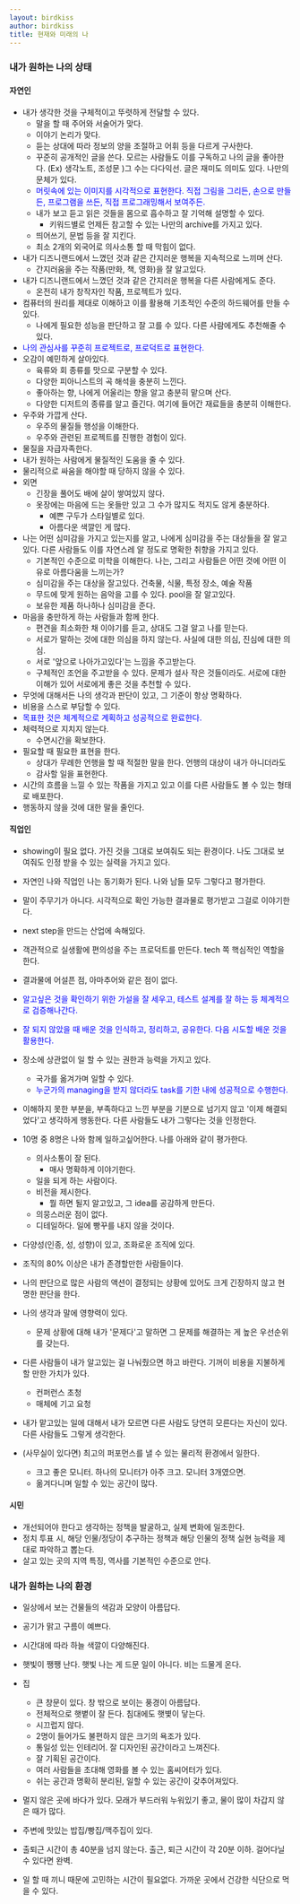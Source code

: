 ```yaml
---
layout: birdkiss
author: birdkiss
title: 현재와 미래의 나
---
```


### 내가 원하는 나의 상태

#### 자연인

- 내가 생각한 것을 구체적이고 뚜렷하게 전달할 수 있다.
  - 말을 할 때 주어와 서술어가 맞다.
  - 이야기 논리가 맞다.
  - 듣는 상대에 따라 정보의 양을 조절하고 어휘 등을 다르게 구사한다.
  - 꾸준히 공개적인 글을 쓴다. 모르는 사람들도 이를 구독하고 나의 글을 좋아한다. (Ex) 생각노트, 조성문 )그 수는 다다익선. 글은 재미도 의미도 있다. 나만의 문체가 있다.
  - <span style="color:blue">머릿속에 있는 이미지를 시각적으로 표현한다. 직접 그림을 그리든, 손으로 만들든, 프로그램을 쓰든, 직접 프로그래밍해서 보여주든.</span>
  - 내가 보고 듣고 읽은 것들을 몸으로 흡수하고 잘 기억해 설명할 수 있다.
    - 키워드별로 언제든 참고할 수 있는 나만의 archive를 가지고 있다.
  - 띄어쓰기, 문법 등을 잘 지킨다.
  - 최소 2개의 외국어로 의사소통 할 때 막힘이 없다.
- 내가 디즈니랜드에서 느꼈던 것과 같은 간지러운 행복을 지속적으로 느끼며 산다.
  - 간지러움을 주는 작품(만화, 책, 영화)을 잘 알고있다.
- 내가 디즈니랜드에서 느꼈던 것과 같은 간지러운 행복을 다른 사람에게도 준다.
  - 온전히 내가 창작자인 작품, 프로젝트가 있다.
- 컴퓨터의 원리를 제대로 이해하고 이를 활용해 기초적인 수준의 하드웨어를 만들 수 있다.
  - 나에게 필요한 성능을 판단하고 잘 고를 수 있다. 다른 사람에게도 추천해줄 수 있다.
- <span style="color:blue">나의 관심사를 꾸준히 프로젝트로, 프로덕트로 표현한다.</span>
- 오감이 예민하게 살아있다.
  - 육류와 회 종류를 맛으로 구분할 수 있다.
  - 다양한 피아니스트의 곡 해석을 충분히 느낀다.
  - 좋아하는 향, 나에게 어울리는 향을 알고 충분히 맡으며 산다.
  - 다양한 디저트의 종류를 알고 즐긴다. 여기에 들어간 재료들을 충분히 이해한다.
- 우주와 가깝게 산다.
  - 우주의 물질들 행성을 이해한다.
  - 우주와 관련된 프로젝트를 진행한 경험이 있다.
- 물질을 자급자족한다.
- 내가 원하는 사람에게 물질적인 도움을 줄 수 있다.
- 물리적으로 싸움을 해야할 때 당하지 않을 수 있다.
- 외면
  - 긴장을 풀어도 배에 살이 쌓여있지 않다.
  - 옷장에는 마음에 드는 옷들만 있고 그 수가 많지도 적지도 않게 충분하다.
    - 예쁜 구두가 스타일별로 있다.
    - 아름다운 색깔인 게 많다.
- 나는 어떤 심미감을 가지고 있는지를 알고, 나에게 심미감을 주는 대상들을 잘 알고있다. 다른 사람들도 이를 자연스레 알 정도로 명확한 취향을 가지고 있다.
  - 기본적인 수준으로 미학을 이해한다. 나는, 그리고 사람들은 어떤 것에 어떤 이유로 아름다움을 느끼는가?
  - 심미감을 주는 대상을 잘고있다. 건축물, 식물, 특정 장소, 예술 작품
  - 무드에 맞게 원하는 음악을 고를 수 있다. pool을 잘 알고있다.
  - 보유한 제품 하나하나 심미감을 준다.
- 마음을 충만하게 하는 사람들과 함께 한다.
  - 편견을 최소화한 채 이야기를 듣고, 상대도 그걸 알고 나를 믿는다.
  - 서로가 말하는 것에 대한 의심을 하지 않는다. 사실에 대한 의심, 진심에 대한 의심.
  - 서로 '앞으로 나아가고있다'는 느낌을 주고받는다.
  - 구체적인 조언을 주고받을 수 있다. 문제가 설사 작은 것들이라도. 서로에 대한 이해가 있어 서로에게 좋은 것을 추천할 수 있다.
- 무엇에 대해서든 나의 생각과 판단이 있고, 그 기준이 항상 명확하다.
- 비용을 스스로 부담할 수 있다.
- <span style="color:blue">목표한 것은 체계적으로 계획하고 성공적으로 완료한다. </span>
- 체력적으로 지치지 않는다.
  - 수면시간을 확보한다.
- 필요할 때 필요한 표현을 한다.
  - 상대가 무례한 언행을 할 때 적절한 말을 한다. 언행의 대상이 내가 아니더라도
  - 감사할 일을 표현한다.
- 시간의 흐름을 느낄 수 있는 작품을 가지고 있고 이를 다른 사람들도 볼 수 있는 형태로 배포한다.
- 행동하지 않을 것에 대한 말을 줄인다.

#### 직업인

- showing이 필요 없다. 가진 것을 그대로 보여줘도 되는 환경이다. 나도 그대로 보여줘도 인정 받을 수 있는 실력을 가지고 있다.
- 자연인 나와 직업인 나는 동기화가 된다. 나와 남들 모두 그렇다고 평가한다.
- 말이 주무기가 아니다. 시각적으로 확인 가능한 결과물로 평가받고 그걸로 이야기한다.
- next step을 만드는 산업에 속해있다.
- 객관적으로 실생활에 편의성을 주는 프로덕트를 만든다. tech 쪽 핵심적인 역할을 한다.
- 결과물에 어설픈 점, 아마추어와 같은 점이 없다.
- <span style="color:blue">알고싶은 것을 확인하기 위한 가설을 잘 세우고, 테스트 설계를 잘 하는 등 체계적으로 검증해나간다.</span>
- <span style="color:blue">잘 되지 않았을 때 배운 것을 인식하고, 정리하고, 공유한다. 다음 시도할 배운 것을 활용한다. </span>

- 장소에 상관없이 일 할 수 있는 권한과 능력을 가지고 있다.

  - 국가를 옮겨가며 일할 수 있다.
  - <span style="color:blue">누군가의 managing을 받지 않더라도 task를 기한 내에 성공적으로 수행한다.</span>

- 이해하지 못한 부분을, 부족하다고 느낀 부분을 기분으로 넘기지 않고 '이제 해결되었다'고 생각하게 행동한다. 다른 사람들도 내가 그렇다는 것을 인정한다.
- 10명 중 8명은 나와 함께 일하고싶어한다. 나를 아래와 같이 평가한다.
  - 의사소통이 잘 된다.
    - 매사 명확하게 이야기한다.
  - 일을 되게 하는 사람이다.
  - 비전을 제시한다.
    - 뭘 하면 될지 알고있고, 그 idea를 공감하게 만든다.
  - 의뭉스러운 점이 없다.
  - 디테일하다. 일에 빵꾸를 내지 않을 것이다.

- 다양성(인종, 성, 성향)이 있고, 조화로운 조직에 있다.
- 조직의 80% 이상은 내가 존경할만한 사람들이다.

- 나의 판단으로 많은 사람의 액션이 결정되는 상황에 있어도 크게 긴장하지 않고 현명한 판단을 한다.
- 나의 생각과 말에 영향력이 있다.

  - 문제 상황에 대해 내가 '문제다'고 말하면 그 문제를 해결하는 게 높은 우선순위를 갖는다.

- 다른 사람들이 내가 알고있는 걸 나눠줬으면 하고 바란다. 기꺼이 비용을 지불하게 할 만한 가치가 있다.

  - 컨퍼런스 초청
  - 매체에 기고 요청

- 내가 맡고있는 일에 대해서 내가 모르면 다른 사람도 당연히 모른다는 자신이 있다. 다른 사람들도 그렇게 생각한다.
- (사무실이 있다면) 최고의 퍼포먼스를 낼 수 있는 물리적 환경에서 일한다.
  - 크고 좋은 모니터. 하나의 모니터가 아주 크고. 모니터 3개였으면.
  - 옮겨다니며 일할 수 있는 공간이 많다.

#### 시민

- 개선되어야 한다고 생각하는 정책을 발굴하고, 실제 변화에 일조한다.
- 정치 투표 시, 해당 인물/정당이 추구하는 정책과 해당 인물의 정책 실현 능력을 제대로 파악하고 뽑는다.
- 살고 있는 곳의 지역 특징, 역사를 기본적인 수준으로 안다.

### 내가 원하는 나의 환경

- 일상에서 보는 건물들의 색감과 모양이 아름답다.
- 공기가 맑고 구름이 예쁘다.
- 시간대에 따라 하늘 색깔이 다양해진다.
- 햇빛이 쨍쨍 난다. 햇빛 나는 게 드문 일이 아니다. 비는 드물게 온다.
- 집

  - 큰 창문이 있다. 창 밖으로 보이는 풍경이 아름답다.
  - 전체적으로 햇볕이 잘 든다. 침대에도 햇볓이 닿는다.
  - 시끄럽지 않다.
  - 2명이 들어가도 불편하지 않은 크기의 욕조가 있다.
  - 통일성 있는 인테리어. 잘 디자인된 공간이라고 느껴진다.
  - 잘 기획된 공간이다.
  - 여러 사람들을 초대해 영화를 볼 수 있는 홈씨어터가 있다.
  - 쉬는 공간과 명확히 분리된, 일할 수 있는 공간이 갖추어져있다.

- 멀지 않은 곳에 바다가 있다. 모래가 부드러워 누워있기 좋고, 물이 많이 차갑지 않은 때가 많다.

- 주변에 맛있는 밥집/빵집/맥주집이 있다.

- 출퇴근 시간이 총 40분을 넘지 않는다. 출근, 퇴근 시간이 각 20분 이하. 걸어다닐 수 있다면 완벽.

- 일 할 때 끼니 때문에 고민하는 시간이 필요없다. 가까운 곳에서 건강한 식단으로 먹을 수 있다.
